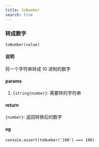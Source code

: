 ```yaml
---
title: toNumber
search: true
---
```


### 转成数字

`toNumber(value)`

#### 说明

将一个字符串转成 10 进制的数字

#### params

1. `{string|number}`: 需要转的字符串

#### return

`{number}`: 返回转换后的数字

#### eg

```JS
console.assert(toNumber('100') === 100)
```
